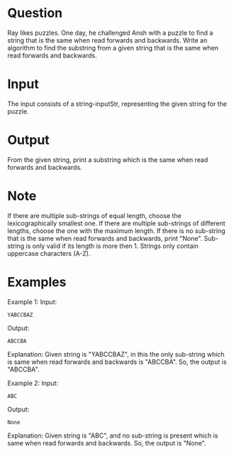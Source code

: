 # Question
Ray likes puzzles. One day, he challenged Ansh with a puzzle to find a string that is the same when read forwards and backwards. Write an algorithm to find the substring from a given string that is the same when read forwards and backwards.

# Input
The input consists of a string-inputStr, representing the given string for the puzzle. 

# Output
From the given string, print a substring which is the same when read forwards and backwards.

# Note
If there are multiple sub-strings of equal length, choose the lexicographically smallest one. If there are multiple sub-strings of different lengths, choose the one with the maximum length. If there is no sub-string that is the same when read forwards and backwards, print "None". Sub-string is only valid if its length is more then 1. Strings only contain uppercase characters (A-Z).

# Examples
Example 1:
Input:
```
YABCCBAZ
``` 
Output:
```
ABCCBA
```
Explanation:
Given string is "YABCCBAZ", in this the only sub-string which is same when read forwards and backwards is "ABCCBA". So, the output is "ABCCBA".


Example 2:
Input:
```
ABC
```
Output:
```
None
```
Explanation:
Given string is "ABC", and no sub-string is present which is same when read forwards and backwards. So, the output is "None".
